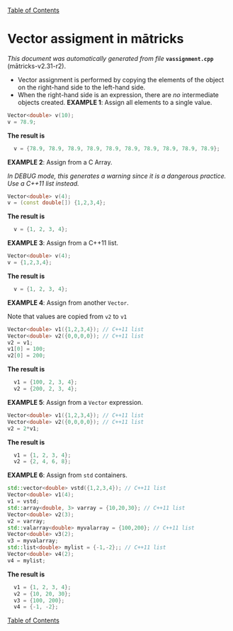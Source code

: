 
[Table of Contents](README.md)


# Vector assigment in mātricks
_This document was automatically generated from file_ **`vassignment.cpp`** (mātricks-v2.31-r2).

* Vector assignment is performed by copying the elements of the object on the right-hand side to the left-hand side.
* When the right-hand side is an expression, there are _no_ intermediate objects created.
**EXAMPLE 1**: Assign all elements to a single value.
```C++
Vector<double> v(10);
v = 78.9;
```
**The result is**
```C++
  v = {78.9, 78.9, 78.9, 78.9, 78.9, 78.9, 78.9, 78.9, 78.9, 78.9}; 
```


**EXAMPLE 2**: Assign from a C Array.

_In DEBUG mode, this generates a warning since it is a dangerous practice. Use a C++11 list instead._
```C++
Vector<double> v(4);
v = (const double[]) {1,2,3,4};
```
**The result is**
```C++
  v = {1, 2, 3, 4}; 
```

**EXAMPLE 3**: Assign from a C++11 list.
```C++
Vector<double> v(4);
v = {1,2,3,4};
```
**The result is**
```C++
  v = {1, 2, 3, 4}; 
```

**EXAMPLE 4**: Assign from another `Vector`.

Note that values are copied from `v2` to `v1`
```C++
Vector<double> v1({1,2,3,4}); // C++11 list
Vector<double> v2({0,0,0,0}); // C++11 list
v2 = v1;
v1[0] = 100;
v2[0] = 200;
```
**The result is**
```C++
  v1 = {100, 2, 3, 4}; 
  v2 = {200, 2, 3, 4}; 
```

**EXAMPLE 5**: Assign from a `Vector` expression.
```C++
Vector<double> v1({1,2,3,4}); // C++11 list
Vector<double> v2({0,0,0,0}); // C++11 list
v2 = 2*v1;
```
**The result is**
```C++
  v1 = {1, 2, 3, 4}; 
  v2 = {2, 4, 6, 8}; 
```

**EXAMPLE 6**: Assign from `std` containers.
```C++
std::vector<double> vstd({1,2,3,4}); // C++11 list
Vector<double> v1(4);
v1 = vstd;
std::array<double, 3> varray = {10,20,30}; // C++11 list
Vector<double> v2(3);
v2 = varray;
std::valarray<double> myvalarray = {100,200}; // C++11 list
Vector<double> v3(2);
v3 = myvalarray;
std::list<double> mylist = {-1,-2};; // C++11 list
Vector<double> v4(2);
v4 = mylist;
```
**The result is**
```C++
  v1 = {1, 2, 3, 4}; 
  v2 = {10, 20, 30}; 
  v3 = {100, 200}; 
  v4 = {-1, -2}; 
```


[Table of Contents](README.md)
